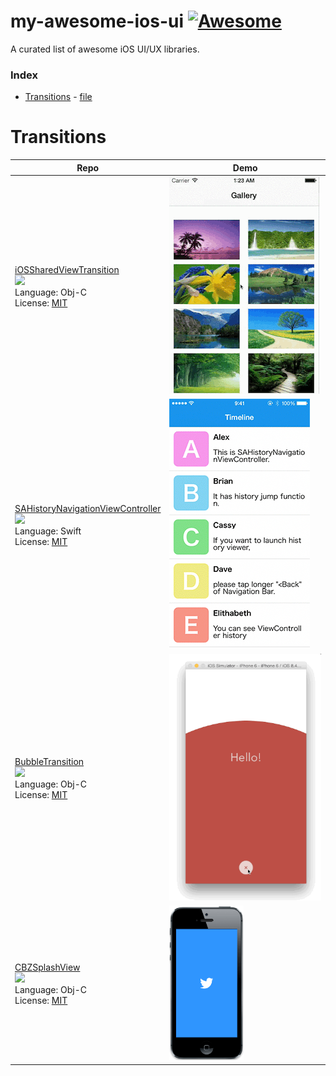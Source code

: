 my-awesome-ios-ui [![Awesome](https://cdn.rawgit.com/sindresorhus/awesome/d7305f38d29fed78fa85652e3a63e154dd8e8829/media/badge.svg)](https://github.com/sindresorhus/awesome)
==============

A curated list of awesome iOS UI/UX libraries.

### Index
* [Transitions](#transitions) - [file](/pages/Transitions.md)

Transitions
===========
Repo | Demo
--- | ---
[iOSSharedViewTransition](https://github.com/asifmujteba/iOSSharedViewTransition) <br> [![](http://gh-btns.cjwirth.com/stars/asifmujteba/iOSSharedViewTransition)](https://github.com/asifmujteba/iOSSharedViewTransition/stargazers) <br> Language: Obj-C <br> License: [MIT][MIT] | <img src="/assets/iOSSharedViewTransition.gif">
[SAHistoryNavigationViewController](https://github.com/szk-atmosphere/SAHistoryNavigationViewController) <br> [![](http://gh-btns.cjwirth.com/stars/szk-atmosphere/SAHistoryNavigationViewController)](https://github.com/szk-atmosphere/SAHistoryNavigationViewController/stargazers) <br> Language: Swift <br> License: [MIT][MIT] | <img src="/assets/SAHistoryNavigationViewController1.gif">
[BubbleTransition](https://github.com/andreamazz/BubbleTransition) <br> [![](http://gh-btns.cjwirth.com/stars/andreamazz/BubbleTransition)](https://github.com/andreamazz/BubbleTransition/stargazers) <br> Language: Obj-C <br> License: [MIT][MIT] | <img src="/assets/BubbleTransition.gif">
[CBZSplashView](https://github.com/callumboddy/CBZSplashView) <br> [![](http://gh-btns.cjwirth.com/stars/callumboddy/CBZSplashView)](https://github.com/callumboddy/CBZSplashView/stargazers) <br> Language: Obj-C <br> License: [MIT][MIT] | <img src="/assets/CBZSplashView1.gif" width="49%" >



[MIT]: http://opensource.org/licenses/MIT
[Apache v2]: https://www.apache.org/licenses/LICENSE-2.0
[BSD-2]: http://opensource.org/licenses/BSD-2-Clause
[BSD-3]: http://opensource.org/licenses/BSD-3-Clause
[Unknown]: https://github.com/shu223/AnimatedTransitionGallery/issues/5
